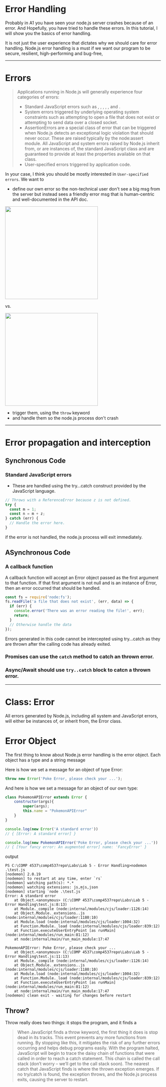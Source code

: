 # Error Handling
Probably in A1 you have seen your node.js server crashes because of an error. And Hopefully, you have tried to handle these errors. In this tutorial, I will show you the basics of error handling. 

It is not just the user experience that dictates why we should care for error handling. Node.js error handling is a must if we want our program to be secure, resilient, high-performing and bug-free, 

---
# Errors

<blockquote>
Applications running in Node.js will generally experience four categories of errors:

- Standard JavaScript errors such as <EvalError>, <SyntaxError>, <RangeError>, <ReferenceError>, <TypeError>, and <URIError>.
- System errors triggered by underlying operating system constraints such as attempting to open a file that does not exist or attempting to send data over a closed socket.
- AssertionErrors are a special class of error that can be triggered when Node.js detects an exceptional logic violation that should never occur. These are raised typically by the node:assert module.
All JavaScript and system errors raised by Node.js inherit from, or are instances of, the standard JavaScript <Error> class and are guaranteed to provide at least the properties available on that class.
- User-specified errors triggered by application code.
</blockquote>

In your case, I think you should be mostly interested in `User-specified errors`. We want to 
- define our own error so the non-technical user don't see a big msg from the server but instead sees a friendly error msg that is human-centric and well-documented in the API doc.

<img src="https://cdn.discordapp.com/attachments/1017862173881544775/1027444384452591636/unknown.png"  width="300" >

vs.

<img src="https://cdn.discordapp.com/attachments/1017862173881544775/1027444694592016404/unknown.png"  width="300" >

- trigger them, using the `throw` keyword
- and handle them so the node.js process don't crash 

---

# Error propagation and interception 
## Synchronous Code  
###  Standard JavaScript errors
- These are handled using the try…catch construct provided by the JavaScript language.

```js
// Throws with a ReferenceError because z is not defined.
try {
  const m = 1;
  const n = m + z;
} catch (err) {
  // Handle the error here.
}
```
if the error is not handled, the node.js process will exit immediately. 

## ASynchronous Code  
### A callback function
A callback function will accept an Error object passed as the first argument to that function. If that first argument is not null and is an instance of Error, then an error occurred that should be handled.
```js
const fs = require('node:fs');
fs.readFile('a file that does not exist', (err, data) => {
  if (err) {
    console.error('There was an error reading the file!', err);
    return;
  }
  // Otherwise handle the data
});
```

Errors generated in this code cannot be intercepted using try…catch as they are thrown after the calling code has already exited.

### Promises can use the `catch` method to catch an thrown error. 
### Async/Await should use `try..catch` block to catcn a thrown error.

---
# Class: Error
All errors generated by Node.js, including all system and JavaScript errors, will either be instances of, or inherit from, the Error class.

# Error Object
The first thing to know about Node.js error handling is the error object. Each object has a type and a string message

Here is how we set a message for an object of type Error:

```js
throw new Error('Poke Error, please check your ...');
```

And here is how we set a message for an object of our own type:

```js
class PokemonAPIError extends Error {
    constructor(args){
        super(args);
        this.name = "PokemonAPIError"
    }
}

console.log(new Error('A standard error'))
// { [Error: A standard error] }

console.log(new PokemonAPIError('Poke Error, please check your ...'))
// { [Your fancy error: An augmented error] name: 'FancyError' }
```

output
```
PS C:\COMP 4537\comp4537repo\Labs\Lab 5 - Error Handling>nodemon .\test.js
[nodemon] 2.0.19
[nodemon] to restart at any time, enter `rs`
[nodemon] watching path(s): *.*
[nodemon] watching extensions: js,mjs,json  
[nodemon] starting `node .\test.js`
Error: A standard error
    at Object.<anonymous> (C:\COMP 4537\comp4537repo\Labs\Lab 5 - Error Handling\test.js:8:13)
    at Module._compile (node:internal/modules/cjs/loader:1126:14)
    at Object.Module._extensions..js (node:internal/modules/cjs/loader:1180:10)
    at Module.load (node:internal/modules/cjs/loader:1004:32)
    at Function.Module._load (node:internal/modules/cjs/loader:839:12)
    at Function.executeUserEntryPoint [as runMain] (node:internal/modules/run_main:81:12)
    at node:internal/main/run_main_module:17:47

PokemonAPIError: Poke Error, please check your ...
    at Object.<anonymous> (C:\COMP 4537\comp4537repo\Labs\Lab 5 - Error Handling\test.js:11:13)
    at Module._compile (node:internal/modules/cjs/loader:1126:14)
    at Object.Module._extensions..js (node:internal/modules/cjs/loader:1180:10)
    at Module.load (node:internal/modules/cjs/loader:1004:32)
    at Function.Module._load (node:internal/modules/cjs/loader:839:12)
    at Function.executeUserEntryPoint [as runMain] (node:internal/modules/run_main:81:12)
    at node:internal/main/run_main_module:17:47
[nodemon] clean exit - waiting for changes before restart

```

## Throw?
Throw really does two things: it stops the program, and it finds a 
<blockquote>
When JavaScript finds a throw keyword, the first thing it does is stop dead in its tracks. This event prevents any more functions from running. By stopping like this, it mitigates the risk of any further errors occurring and helps debug programs easily.
With the program halted, JavaScript will begin to trace the daisy chain of functions that were called in order to reach a catch statement. This chain is called the call stack (don’t worry – we’ll get to the call stack soon). The nearest catch that JavaScript finds is where the thrown exception emerges. If no try/catch is found, the exception throws, and the Node.js process exits, causing the server to restart.
</blockquote>


<!-- # Exceptions vs. errors
> A JavaScript exception is a value that is thrown as a result of an invalid operation or as the target of a throw statement. While it is not required that these values are instances of Error or classes which inherit from Error, all exceptions thrown by Node.js or the JavaScript runtime will be instances of Error. -->



